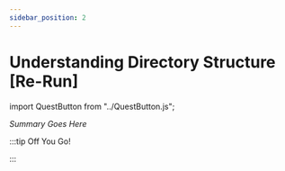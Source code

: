 ```yaml
---
sidebar_position: 2
---
```


# Understanding Directory Structure [Re-Run]
import QuestButton from "../QuestButton.js";

_Summary Goes Here_

:::tip Off You Go!

<QuestButton text="Quest" />

:::

